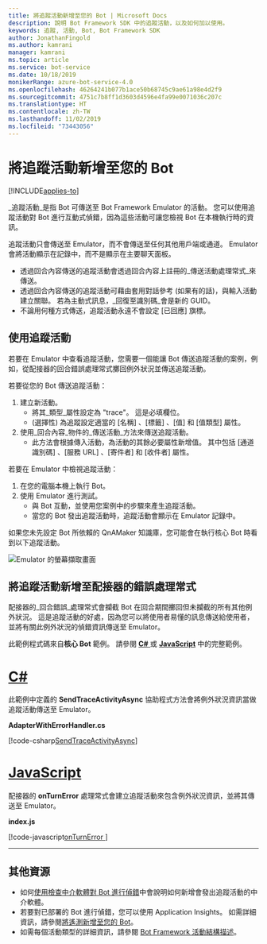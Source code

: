 ```yaml
---
title: 將追蹤活動新增至您的 Bot | Microsoft Docs
description: 說明 Bot Framework SDK 中的追蹤活動，以及如何加以使用。
keywords: 追蹤, 活動, Bot, Bot Framework SDK
author: JonathanFingold
ms.author: kamrani
manager: kamrani
ms.topic: article
ms.service: bot-service
ms.date: 10/18/2019
monikerRange: azure-bot-service-4.0
ms.openlocfilehash: 46264241b077b1ace50b68745c9ae61a98e4d2f9
ms.sourcegitcommit: 4751c7b8ff1d3603d4596e4fa99e0071036c207c
ms.translationtype: HT
ms.contentlocale: zh-TW
ms.lasthandoff: 11/02/2019
ms.locfileid: "73443056"
---
```

# <a name="add-trace-activities-to-your-bot"></a>將追蹤活動新增至您的 Bot

[!INCLUDE[applies-to](../includes/applies-to.md)]

<!-- What is it and why use it -->

_追蹤活動_是指 Bot 可傳送至 Bot Framework Emulator 的活動。
您可以使用追蹤活動對 Bot 進行互動式偵錯，因為這些活動可讓您檢視 Bot 在本機執行時的資訊。

<!-- Details -->

追蹤活動只會傳送至 Emulator，而不會傳送至任何其他用戶端或通道。
Emulator 會將活動顯示在記錄中，而不是顯示在主要聊天面板。

- 透過回合內容傳送的追蹤活動會透過回合內容上註冊的_傳送活動處理常式_來傳送。
- 透過回合內容傳送的追蹤活動可藉由套用對話參考 (如果有的話)，與輸入活動建立關聯。
  若為主動式訊息，_回復至識別碼_會是新的 GUID。
- 不論用何種方式傳送，追蹤活動永遠不會設定 [已回應]  旗標。

## <a name="to-use-a-trace-activity"></a>使用追蹤活動

若要在 Emulator 中查看追蹤活動，您需要一個能讓 Bot 傳送追蹤活動的案例，例如，從配接器的回合錯誤處理常式擲回例外狀況並傳送追蹤活動。

若要從您的 Bot 傳送追蹤活動：

1. 建立新活動。
   - 將其_類型_屬性設定為 "trace"。 這是必填欄位。
   - (選擇性) 為追蹤設定適當的 [名稱]  、[標籤]  、[值]  和 [值類型]  屬性。
1. 使用_回合內容_物件的_傳送活動_方法來傳送追蹤活動。
   - 此方法會根據傳入活動，為活動的其餘必要屬性新增值。
     其中包括 [通道識別碼]  、[服務 URL]  、[寄件者]  和 [收件者]  屬性。

若要在 Emulator 中檢視追蹤活動：

1. 在您的電腦本機上執行 Bot。
1. 使用 Emulator 進行測試。
   - 與 Bot 互動，並使用您案例中的步驟來產生追蹤活動。
   - 當您的 Bot 發出追蹤活動時，追蹤活動會顯示在 Emulator 記錄中。

如果您未先設定 Bot 所依賴的 QnAMaker 知識庫，您可能會在執行核心 Bot 時看到以下追蹤活動。

![Emulator 的螢幕擷取畫面](./media/using-trace-activities.png)

## <a name="add-a-trace-activity-to-the-adapters-on-error-handler"></a>將追蹤活動新增至配接器的錯誤處理常式

配接器的_回合錯誤_處理常式會攔截 Bot 在回合期間擲回但未攔截的所有其他例外狀況。
這是追蹤活動的好處，因為您可以將使用者易懂的訊息傳送給使用者，並將有關此例外狀況的偵錯資訊傳送至 Emulator。

此範例程式碼來自**核心 Bot** 範例。 請參閱 [**C#** ](https://aka.ms/cs-core-sample) 或 [**JavaScript**](https://aka.ms/js-core-sample) 中的完整範例。

# <a name="ctabcsharp"></a>[C#](#tab/csharp)

此範例中定義的 **SendTraceActivityAsync** 協助程式方法會將例外狀況資訊當做追蹤活動傳送至 Emulator。

**AdapterWithErrorHandler.cs**

[!code-csharp[SendTraceActivityAsync](~/../BotBuilder-Samples/samples/csharp_dotnetcore/13.core-bot/AdapterWithErrorHandler.cs?range=17-55)]

# <a name="javascripttabjavascript"></a>[JavaScript](#tab/javascript)

配接器的 **onTurnError** 處理常式會建立追蹤活動來包含例外狀況資訊，並將其傳送至 Emulator。

**index.js**

[!code-javascript[onTurnError ](~/../BotBuilder-Samples/samples/javascript_nodejs/13.core-bot/index.js?range=35-59)]

---

## <a name="additional-resources"></a>其他資源

- 如何[使用檢查中介軟體對 Bot 進行偵錯](../bot-service-debug-inspection-middleware.md)中會說明如何新增會發出追蹤活動的中介軟體。
- 若要對已部署的 Bot 進行偵錯，您可以使用 Application Insights。 如需詳細資訊，請參閱[將遙測新增至您的 Bot](bot-builder-telemetry.md)。
- 如需每個活動類型的詳細資訊，請參閱 [Bot Framework 活動結構描述](https://aka.ms/botSpecs-activitySchema)。
